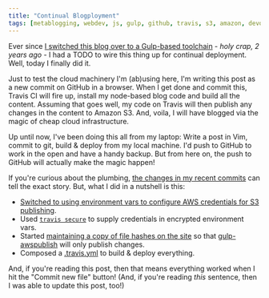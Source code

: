 ```yaml
---
title: "Continual Blogployment"
tags: [metablogging, webdev, js, gulp, github, travis, s3, amazon, devops]
---
```

Ever since [I switched this blog over to a Gulp-based toolchain][gulp-blog] - *holy crap, 2 years ago* - I had a TODO to wire this thing up for continual deployment. Well, today I finally did it. 

<!--more-->

Just to test the cloud machinery I'm (ab)using here, I'm writing this post as a new commit on GitHub in a browser. When I get done and commit this, Travis CI will fire up, install my node-based blog code and build all the content. Assuming that goes well, my code on Travis will then publish any changes in the content to Amazon S3. And, voila, I will have blogged via the magic of cheap cloud infrastructure.

Up until now, I've been doing this all from my laptop: Write a post in Vim, commit to git, build & deploy from my local machine. I'd push to GitHub to work in the open and have a handy backup. But from here on, the push to GitHub will actually make the magic happen!

If you're curious about the plumbing, [the changes in my recent commits][recent-commits] can tell the exact story. But, what I did in a nutshell is this:

* [Switched to using environment vars to configure AWS credentials for S3 publishing][env-config].
* Used [`travis secure`][travis-secure] to supply credentials in encrypted environment vars.
* Started [maintaining a copy of file hashes on the site][hash-stash] so that [gulp-awspublish][] will only publish changes.
* Composed a [.travis.yml][travis-yml] to build & deploy everything.

And, if you're reading this post, then that means everything worked when I hit the "Commit new file" button! (And, if you're reading *this* sentence, then I was able to update this post, too!)

[env-config]: https://github.com/lmorchard/blog.lmorchard.com/commit/4c029ab9a6d3f5869cee02b7265e0ad41908a8c4
[gulp-awspublish]: https://www.npmjs.com/package/gulp-awspublish
[hash-stash]: https://github.com/lmorchard/blog.lmorchard.com/commit/4b525710760ad70c0d83d910585e7bd9ddd80583
[travis-yml]: https://github.com/lmorchard/blog.lmorchard.com/blob/master/.travis.yml
[travis-secure]: http://docs.travis-ci.com/user/environment-variables/#Encrypted-Variables
[recent-commits]: https://github.com/lmorchard/blog.lmorchard.com/compare/5992311ade7acc0e9dbeb0352ac4097c687be1a5...master
[gulp-blog]: http://blog.lmorchard.com/2014/10/20/static-blog-generation-with-gulp/
